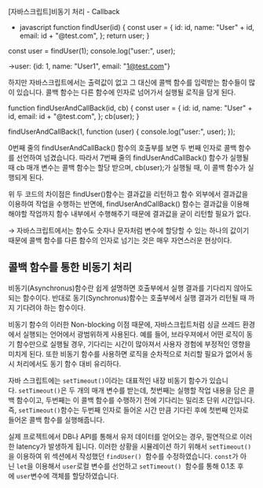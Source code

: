 [자바스크립트]비동기 처리 - Callback

- javascript
function findUser(id) {
  const user = {
    id: id,
    name: "User" + id,
    email: id + "@test.com",
  };
  return user;
}

const user = findUser(1);
console.log("user:", user);

->user: {id: 1, name: "User1", email: "1@test.com"}

하지만 자바스크립트에서는 출력값이 없고 그 대신에 콜백 함수를 입력받는 함수들이 많이 있습니다. 콜백 함수는 다른 함수에 인자로 넘어가서 실행될 로직을 담게 된다.

function findUserAndCallBack(id, cb) {
  const user = {
    id: id,
    name: "User" + id,
    email: id + "@test.com",
  };
  cb(user);
}

findUserAndCallBack(1, function (user) {
  console.log("user:", user);
});

0번째 줄의 findUserAndCallBack() 함수의 호출부를 보면 두 번째 인자로 콜백 함수를 선언하여 넘겼습니다. 따라서 7번째 줄의 findUserAndCallBack() 함수가 실행될 때 cb 매개 변수는 콜백 함수는 할당 받으며, cb(user);가 실행될 때, 이 콜백 함수가 실행되게 된다.

위 두 코드의 차이점은 findUser()함수는 결과값을 리턴하고 함수 외부에서 결과값을 이용하여 작업을 수행하는 반면에, findUserAndCallBack() 함수는 결과값을 이용해 해야할 작업까지 함수 내부에서 수행해주기 때문에 결과값을 굳이 리턴할 필요가 없다.

→ 자바스크립트에서는 함수도 숫자나 문자처럼 변수에 할당할 수 있는 하나의 값이기 때문에 콜백 함수를 다른 함수의 인자로 넘기는 것은 매우 자연스러운 현상이다.

## 콜백 함수를 통한 비동기 처리

비동기(Asynchronus)함수란 쉽게 설명하면 호출부에서 실행 결과를 기다리지 않아도 되는 함수이다. 반대로 동기(Synchronus)함수는 호출부에서 실행 결과가 리턴될 때 까지 기다려야 하는 함수이다.

비동기 함수의 이러한 Non-blocking 이점 때문에, 자바스크립트처럼 싱글 쓰레드 환경에서 실행되는 언어에서 광범위하게 사용된다. 예를 들어, 브라우져에서 어떤 로직이 동기 함수만으로 실행될 경우, 기다리는 시간이 많아져서 사용자 경험에 부정적인 영향을 미치게 된다. 또한 비동기 함수를 사용하면 로직을 순차적으로 처리할 필요가 없어서 동시 처리에서도 동기 함수 대비 유리하다.

자바 스크립트에는 `setTimeout()`이라는 대표적인 내장 비동기 함수가 있습니다. `setTimeout()`은 두 개의 매개 변수를 받는데, 첫번째는 실행할 작업 내용을 담은 콜백 함수이고, 두번째는 이 콜백 함수를 수행하기 전에 기다리는 밀리초 단위 시간입니다. 즉, `setTimeout()`함수는 두번째 인자로 들어온 시간 만큼 기다린 후에 첫번째 인자로 들어온 콜백 함수를 실행해줍니다.

실제 프로젝트에서 DB나 API를 통해서 유저 데이터를 얻어오는 경우, 필연적으로 이러한 latency가 발생하게 됩니다. 이러한 상황을 시뮬레이션 하기 위해서 `setTimeout()`을 이용하여 위 섹션에서 작성했던 `findUser()`
 함수를 수정하였습니다. `const`가 아닌 `let`을 이용해서 `user`로컬 변수를 선언하고 `setTimeout()`
 함수를 통해 0.1초 후에 `user`변수에 객체를 할당하였습니다.
